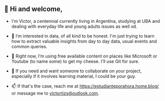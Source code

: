 ## 👋 Hi and welcome,  
- I'm Victor, a centennial currently living in Argentina, studying at UBA and dealing with everyday life and young adults issues as well xd. 

- 👀 I’m interested in data, of all kind to be honest. I'm just trying to learn how to extract valuable insights from day to day data, usual events and common queries.

- 🌱 Right now, I’m using free available content on places like Microsoft or Youtube (to name some) to get my cheese. I'll use Git for sure.

- 💞️ If you need and want someone to collaborate on your project, especially if it involves learning material, I could be your guy.

- 📫 If that's the case, reach me at https://estudianteporahora.home.blog/ or message me to <victortizs@outlook.com>.

<!---
victortizs/victortizs is a ✨ special ✨ repository because its `README.md` (this file) appears on your GitHub profile.
You can click the Preview link to take a look at your changes.
--->
